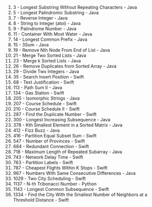 
1. 3 - Longest Substring Without Repeating Characters - Java
2. 5 - Longest Palindromic Substring - Java
3. 7 - Reverse Integer - Java
4. 8 - String to Integer (atoi) - Java
5. 9 - Palindrome Number - Java
6. 11 - Container With Most Water - Java
7. 14 - Longest Common Prefix - Java
8. 15 - 3Sum - Java
9. 19 - Remove Nth Node From End of List - Java
10. 21 - Merge Two Sorted Lists - Java
11. 23 - Merge k Sorted Lists - Java
12. 26 - Remove Duplicates from Sorted Array - Java
13. 29 - Divide Two Integers - Java
14. 35 - Search Insert Position - Swift
15. 68 - Text Justification - Swift
16. 113 - Path Sum II - Java
17. 134 - Gas Station - Swift
18. 205 - Isomorphic Strings - Java
19. 207 - Course Schedule - Swift
20. 210 - Course Schedule II - Swift
21. 287 - Find the Duplicate Number - Swift
22. 300 - Longest Increasing Subsequence - Java
23. 378 - Kth Smallest Element in a Sorted Matrix - Java
24. 412 - Fizz Buzz - Java
25. 416 - Partition Equal Subset Sum - Swift
26. 547 - Number of Provinces - Swift
27. 684 - Redundant Connection - Swift
28. 718 - Maximum Length of Repeated Subarray - Java
29. 743 - Network Delay Time - Swift
30. 763 - Partition Labels - Swift
31. 787 - Cheapest Flights Within K Stops - Swift
32. 967 - Numbers With Same Consecutive Differences - Java
33. 1029 - Two City Scheduling - Swift
34. 1137 - N-th Tribonacci Number - Python
35. 1143 - Longest Common Subsequence - Swift
36. 1334 - Find the City With the Smallest Number of Neighbors at a Threshold Distance - Swift
